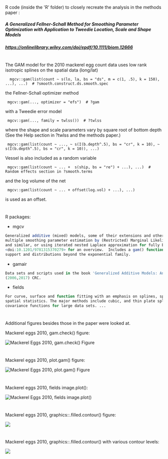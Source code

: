 
R code (inside the 'R' folder) to closely recreate the analysis in the methods paper :

##### A Generalized Fellner-Schall Method for Smoothing Parameter Optimization with Application to Tweedie Location, Scale and Shape Models

##### https://onlinelibrary.wiley.com/doi/epdf/10.1111/biom.12666

# 

The GAM model for the 2010 mackerel egg count data uses low rank isotropic splines on the spatial data (long/lat)

      mgcv::gam(list(count ~ s(lo, la, bs = "ds", m = c(1, .5), k = 150), ...), ...)  # ?smooth.construct.ds.smooth.spec

the Fellner-Schall optimizer method

     mgcv::gam(..., optimizer = "efs")  # ?gam

with a Tweedie error model 

     mgcv::gam(..., family = twlss())  # ?twlss
     
where the shape and scale parameters vary by square root of bottom depth (See the Help section in ?twlss and the methods paper.)
     
     mgcv::gam(list(count ~ ..., ~ s(I(b.depth^.5), bs = "cr", k = 10), ~ s(I(b.depth^.5), bs = "cr", k = 10)), ...)
     
Vessel is also included as a random variable 

     mgcv::gam(list(count ~ ... +  s(ship, bs = "re") + ...), ...)  # Random effects section in ?smooth.terms 

and the log volume of the net 

     mgcv::gam(list(count ~ ... + offset(log.vol) + ...), ...) 
     
is used as an offset.
     
#

R packages:
- mgcv
 ``` r
 Generalized additive (mixed) models, some of their extensions and other generalized ridge regression with
 multiple smoothing parameter estimation by (Restricted) Marginal Likelihood, Generalized Cross Validation
 and similar, or using iterated nested Laplace approximation for fully Bayesian inference. See Wood (2017)
 <doi:10.1201/9781315370279> for an overview.  Includes a gam() function, a wide variety of smoothers, 'JAGS'
 support and distributions beyond the exponential family.

 ``` 
- gamair
``` r
Data sets and scripts used in the book 'Generalized Additive Models: An Introduction with R', Wood
(2006,2017) CRC.
``` 

- fields
``` r
For curve, surface and function fitting with an emphasis on splines, spatial data, geostatistics, and
spatial statistics. The major methods include cubic, and thin plate splines, Kriging, and compactly supported
covariance functions for large data sets. ...
```

#

Additional figures besides those in the paper were looked at.

Mackerel eggs 2010, gam.check() figure:

![Mackerel Eggs 2010, gam.check() Figure](2010_Mackerel_Eggs_Figures/Figures/Mackerel_Eggs_2010_gam.check_Figure.png)
# 
Mackerel eggs 2010, plot.gam() figure:

![Mackerel Eggs 2010, plot.gam() Figure](2010_Mackerel_Eggs_Figures/Figures/Mackerel_Eggs_2010_plot.gam()_Figure.png)
# 
Mackerel eggs 2010, fields image.plot():

![Mackerel Eggs 2010, fields image.plot()](2010_Mackerel_Eggs_Figures/Figures/Mackerel_Eggs_2010_fields_image.plot().png)
#
Mackerel eggs 2010, graphics::.filled.contour() figure:

![](2010_Mackerel_Eggs_Figures/Figures/Mackerel_Eggs_2010_.filled.contour()_Figure.png)
# 
Mackerel eggs 2010, graphics::.filled.contour() with various contour levels:

![](2010_Mackerel_Eggs_Figures/Figures/Mackerel_Eggs_2010_.filled.contour()_Various_Levels.png)
# 
